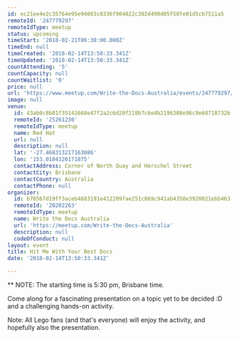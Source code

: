 ```yaml
---
id: ec21ee4e2c35764e95e94083c8336f904022c302d490d05f50fe01d5cb7511a5
remoteId: '247779297'
remoteIdType: meetup
status: upcoming
timeStart: '2018-02-21T06:30:00.000Z'
timeEnd: null
timeCreated: '2018-02-14T13:50:33.341Z'
timeUpdated: '2018-02-14T13:50:33.341Z'
countAttending: '5'
countCapacity: null
countWaitlist: '0'
price: null
url: 'https://www.meetup.com/Write-the-Docs-Australia/events/247779297/'
image: null
venue:
  id: 43ab0c8b81f35141668e47f2a2c6d20f218b7c6e4b2196308e96c9e68718732b
  remoteId: '25261230'
  remoteIdType: meetup
  name: Red Hat
  url: null
  description: null
  lat: '-27.468313217163086'
  lon: '153.0184326171875'
  contactAddress: Corner of North Quay and Herschel Street
  contactCity: Brisbane
  contactCountry: Australia
  contactPhone: null
organizer:
  id: b70567d19ff3aceb4683191e412209fae251c869c941ab4350e3920021ebb463
  remoteId: '20202263'
  remoteIdType: meetup
  name: Write the Docs Australia
  url: 'https://meetup.com/Write-the-Docs-Australia'
  description: null
  codeOfConduct: null
layout: event
title: Hit Me With Your Best Docs
date: '2018-02-14T13:50:33.341Z'

---
```

<p>** NOTE: The starting time is 5:30 pm, Brisbane time.</p> <p>Come along for a fascinating presentation on a topic yet to be decided :D and a challenging hands-on activity.</p> <p>Note: All Lego fans (and that's everyone) will enjoy the activity, and hopefully also the presentation.</p>
